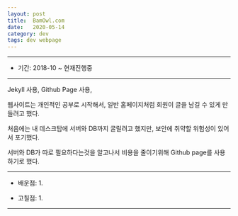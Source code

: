 ```yaml
---
layout: post
title:  BamOwl.com
date:   2020-05-14
category: dev
tags: dev webpage
---
```


---

- 기간: 2018-10 ~ 현재진행중

---

Jekyll 사용, Github Page 사용, 


웹사이트는 개인적인 공부로 시작해서, 일반 홈페이지처럼 회원이 글을 남길 수 있게 만들려고 했다.


처음에는 내 데스크탑에 서버와 DB까지 굴릴려고 했지만, 보안에 취약할 위험성이 있어서 포기했다.




서버와 DB가 따로 필요하다는것을 알고나서
비용을 줄이기위해 Github page를 사용하기로 했다.

---

- 배운점:
    1. 

- 고칠점:
    1. 

---